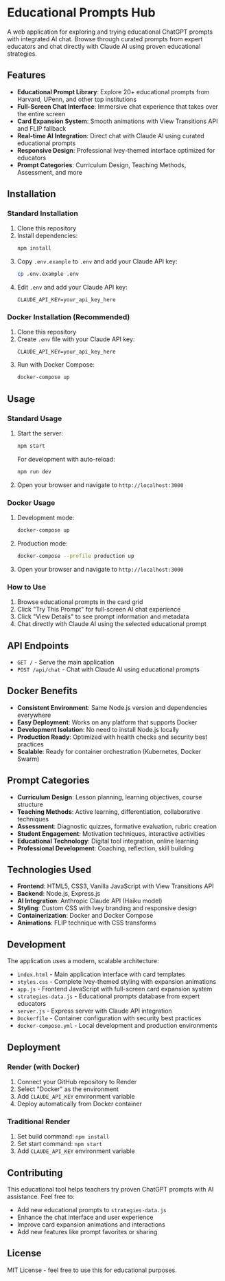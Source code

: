 # Educational Prompts Hub

A web application for exploring and trying educational ChatGPT prompts with integrated AI chat. Browse through curated prompts from expert educators and chat directly with Claude AI using proven educational strategies.

## Features

- **Educational Prompt Library**: Explore 20+ educational prompts from Harvard, UPenn, and other top institutions
- **Full-Screen Chat Interface**: Immersive chat experience that takes over the entire screen
- **Card Expansion System**: Smooth animations with View Transitions API and FLIP fallback
- **Real-time AI Integration**: Direct chat with Claude AI using curated educational prompts
- **Responsive Design**: Professional Ivey-themed interface optimized for educators
- **Prompt Categories**: Curriculum Design, Teaching Methods, Assessment, and more

## Installation

### Standard Installation

1. Clone this repository
2. Install dependencies:
   ```bash
   npm install
   ```
3. Copy `.env.example` to `.env` and add your Claude API key:
   ```bash
   cp .env.example .env
   ```
4. Edit `.env` and add your Claude API key:
   ```
   CLAUDE_API_KEY=your_api_key_here
   ```

### Docker Installation (Recommended)

1. Clone this repository
2. Create `.env` file with your Claude API key:
   ```
   CLAUDE_API_KEY=your_api_key_here
   ```
3. Run with Docker Compose:
   ```bash
   docker-compose up
   ```

## Usage

### Standard Usage

1. Start the server:
   ```bash
   npm start
   ```
   For development with auto-reload:
   ```bash
   npm run dev
   ```

2. Open your browser and navigate to `http://localhost:3000`

### Docker Usage

1. Development mode:
   ```bash
   docker-compose up
   ```

2. Production mode:
   ```bash
   docker-compose --profile production up
   ```

3. Open your browser and navigate to `http://localhost:3000`

### How to Use

1. Browse educational prompts in the card grid
2. Click "Try This Prompt" for full-screen AI chat experience
3. Click "View Details" to see prompt information and metadata
4. Chat directly with Claude AI using the selected educational prompt

## API Endpoints

- `GET /` - Serve the main application
- `POST /api/chat` - Chat with Claude AI using educational prompts

## Docker Benefits

- **Consistent Environment**: Same Node.js version and dependencies everywhere
- **Easy Deployment**: Works on any platform that supports Docker
- **Development Isolation**: No need to install Node.js locally
- **Production Ready**: Optimized with health checks and security best practices
- **Scalable**: Ready for container orchestration (Kubernetes, Docker Swarm)

## Prompt Categories

- **Curriculum Design**: Lesson planning, learning objectives, course structure
- **Teaching Methods**: Active learning, differentiation, collaborative techniques
- **Assessment**: Diagnostic quizzes, formative evaluation, rubric creation
- **Student Engagement**: Motivation techniques, interactive activities
- **Educational Technology**: Digital tool integration, online learning
- **Professional Development**: Coaching, reflection, skill building

## Technologies Used

- **Frontend**: HTML5, CSS3, Vanilla JavaScript with View Transitions API
- **Backend**: Node.js, Express.js
- **AI Integration**: Anthropic Claude API (Haiku model)
- **Styling**: Custom CSS with Ivey branding and responsive design
- **Containerization**: Docker and Docker Compose
- **Animations**: FLIP technique with CSS transforms

## Development

The application uses a modern, scalable architecture:

- `index.html` - Main application interface with card templates
- `styles.css` - Complete Ivey-themed styling with expansion animations
- `app.js` - Frontend JavaScript with full-screen card expansion system
- `strategies-data.js` - Educational prompts database from expert educators
- `server.js` - Express server with Claude API integration
- `Dockerfile` - Container configuration with security best practices
- `docker-compose.yml` - Local development and production environments

## Deployment

### Render (with Docker)
1. Connect your GitHub repository to Render
2. Select "Docker" as the environment
3. Add `CLAUDE_API_KEY` environment variable
4. Deploy automatically from Docker container

### Traditional Render
1. Set build command: `npm install`
2. Set start command: `npm start`
3. Add `CLAUDE_API_KEY` environment variable

## Contributing

This educational tool helps teachers try proven ChatGPT prompts with AI assistance. Feel free to:

- Add new educational prompts to `strategies-data.js`
- Enhance the chat interface and user experience
- Improve card expansion animations and interactions
- Add new features like prompt favorites or sharing

## License

MIT License - feel free to use this for educational purposes.